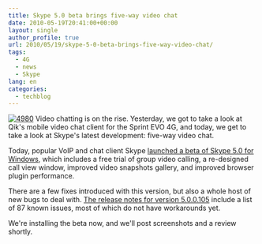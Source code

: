 ```yaml
---
title: Skype 5.0 beta brings five-way video chat
date: 2010-05-19T20:41:00+00:00
layout: single
author_profile: true
url: 2010/05/19/skype-5-0-beta-brings-five-way-video-chat/
tags:
  - 4G
  - news
  - Skype
lang: en
categories: 
  - techblog
---
```

[![4980](http://lh3.ggpht.com/_vaUVXcmC3OI/S_RF4FZ2bmI/AAAAAAAACQM/V1hZ3W0qUYs/4980_thumb%5B2%5D.jpg?imgmax=800 "4980")](http://lh4.ggpht.com/_vaUVXcmC3OI/S_RF1ez6u2I/AAAAAAAACQI/0AyW504TUIk/s1600-h/4980%5B4%5D.jpg) Video chatting is on the rise. Yesterday, we got to take a look at Qik's mobile video chat client for the Sprint EVO 4G, and today, we get to take a look at Skype's latest development: five-way video chat. 

Today, popular VoIP and chat client Skype [launched a beta of Skype 5.0 for Windows](http://www.skype.com/intl/en-us/get-skype/on-your-computer/windows/beta/), which includes a free trial of group video calling, a re-designed call view window, improved video snapshots gallery, and improved browser plugin performance. 

There are a few fixes introduced with this version, but also a whole host of new bugs to deal with. [The release notes for version 5.0.0.105](http://blogs.skype.com/garage/2010/05/skype_50_beta_1_for_windows.html) include a list of 87 known issues, most of which do not have workarounds yet. 

We're installing the beta now, and we'll post screenshots and a review shortly.